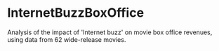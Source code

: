 # InternetBuzzBoxOffice
Analysis of the impact of 'Internet buzz' on movie box office revenues, using data from 62 wide-release movies.
